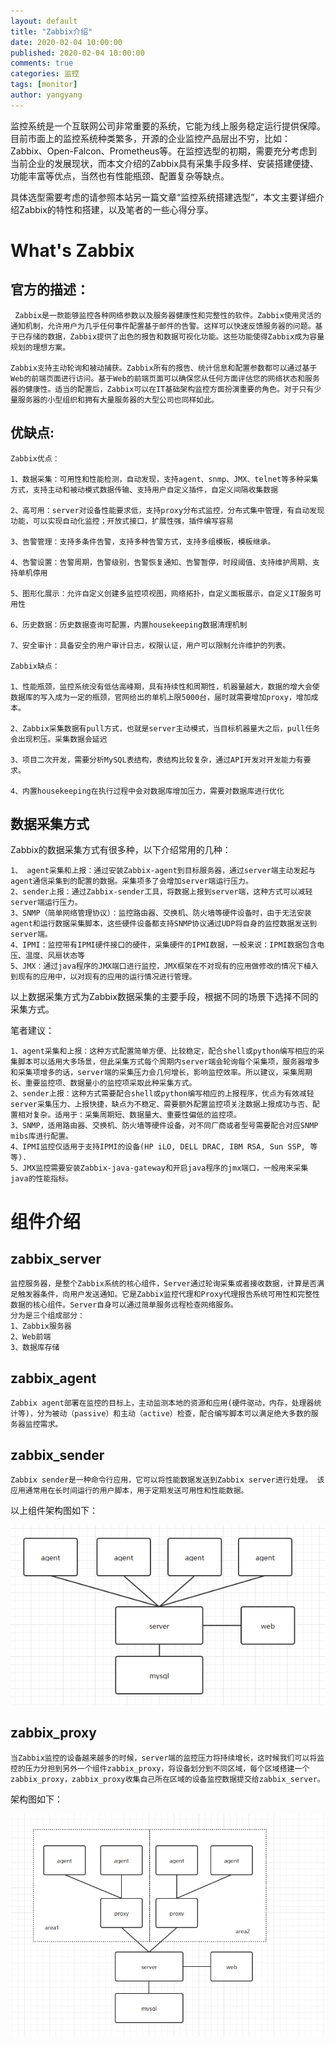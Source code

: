 ```yaml
---
layout: default
title: "Zabbix介绍"
date: 2020-02-04 10:00:00
published: 2020-02-04 10:00:00
comments: true
categories: 监控
tags: [monitor]
author: yangyang
---
```


<p>
监控系统是一个互联网公司非常重要的系统，它能为线上服务稳定运行提供保障。目前市面上的监控系统种类繁多，开源的企业监控产品层出不穷，比如：Zabbix、Open-Falcon、Prometheus等。在监控选型的初期，需要充分考虑到当前企业的发展现状，而本文介绍的Zabbix具有采集手段多样、安装搭建便捷、功能丰富等优点，当然也有性能瓶颈、配置复杂等缺点。

具体选型需要考虑的请参照本站另一篇文章“监控系统搭建选型”，本文主要详细介绍Zabbix的特性和搭建，以及笔者的一些心得分享。
</p>


<!--more-->

# What's Zabbix

## 官方的描述：
```
 Zabbix是一款能够监控各种网络参数以及服务器健康性和完整性的软件。Zabbix使用灵活的通知机制，允许用户为几乎任何事件配置基于邮件的告警。这样可以快速反馈服务器的问题。基于已存储的数据，Zabbix提供了出色的报告和数据可视化功能。这些功能使得Zabbix成为容量规划的理想方案。

Zabbix支持主动轮询和被动捕获。Zabbix所有的报告、统计信息和配置参数都可以通过基于Web的前端页面进行访问。基于Web的前端页面可以确保您从任何方面评估您的网络状态和服务器的健康性。适当的配置后，Zabbix可以在IT基础架构监控方面扮演重要的角色。对于只有少量服务器的小型组织和拥有大量服务器的大型公司也同样如此。 
```
## 优缺点:
```
Zabbix优点：

1、数据采集：可用性和性能检测，自动发现，支持agent、snmp、JMX、telnet等多种采集方式，支持主动和被动模式数据传输、支持用户自定义插件，自定义间隔收集数据

2、高可用：server对设备性能要求低，支持proxy分布式监控，分布式集中管理，有自动发现功能，可以实现自动化监控；开放式接口，扩展性强，插件编写容易

3、告警管理：支持多条件告警，支持多种告警方式，支持多组模板，模板继承。

4、告警设置：告警周期，告警级别，告警恢复通知、告警暂停，时段阈值、支持维护周期、支持单机停用

5、图形化展示：允许自定义创建多监控项视图，网络拓扑，自定义面板展示，自定义IT服务可用性

6、历史数据：历史数据查询可配置，内置housekeeping数据清理机制

7、安全审计：具备安全的用户审计日志，权限认证，用户可以限制允许维护的列表。

Zabbix缺点：

1、性能瓶颈，监控系统没有低估高峰期，具有持续性和周期性，机器量越大，数据的增大会使数据库的写入成为一定的瓶颈，官网给出的单机上限5000台，届时就需要增加proxy，增加成本。

2、Zabbix采集数据有pull方式，也就是server主动模式，当目标机器量大之后，pull任务会出现积压。采集数据会延迟

3、项目二次开发，需要分析MySQL表结构，表结构比较复杂，通过API开发对开发能力有要求。

4、内置housekeeping在执行过程中会对数据库增加压力，需要对数据库进行优化
```
## 数据采集方式

Zabbix的数据采集方式有很多种，以下介绍常用的几种：
```
1、 agent采集和上报：通过安装Zabbix-agent到目标服务器，通过server端主动发起与agent通信采集到的配置的数据。采集项多了会增加server端运行压力。
2、sender上报：通过Zabbix-sender工具，将数据上报到server端，这种方式可以减轻server端运行压力。
3、SNMP（简单网络管理协议）：监控路由器、交换机、防火墙等硬件设备时，由于无法安装agent和运行数据采集脚本，这些硬件设备都支持SNMP协议通过UDP将自身的监控数据发送到server端。
4、IPMI：监控带有IPMI硬件接口的硬件，采集硬件的IPMI数据，一般来说：IPMI数据包含电压、温度、风扇状态等
5、JMX：通过java程序的JMX端口进行监控，JMX框架在不对现有的应用做修改的情况下植入到现有的应用中，以对现有的应用的运行情况进行管理。
```
以上数据采集方式为Zabbix数据采集的主要手段，根据不同的场景下选择不同的采集方式。

笔者建议：
```
1、agent采集和上报：这种方式配置简单方便、比较稳定，配合shell或python编写相应的采集脚本可以适用大多场景，但此采集方式每个周期内server端会轮询每个采集项，服务器增多和采集项增多的话，server端的采集压力会几何增长，影响监控效率。所以建议，采集周期长、重要监控项、数据量小的监控项采取此种采集方式。
2、sender上报：这种方式需要配合shell或python编写相应的上报程序，优点为有效减轻server采集压力、上报快捷，缺点为不稳定、需要额外配置监控项关注数据上报成功与否、配置相对复杂。适用于：采集周期短、数据量大、重要性偏低的监控项。
3、SNMP，适用路由器、交换机、防火墙等硬件设备，对不同厂商或者型号需要配合对应SNMP mibs库进行配置。
4、IPMI监控仅适用于支持IPMI的设备(HP iLO, DELL DRAC, IBM RSA, Sun SSP, 等等). 
5、JMX监控需要安装Zabbix-java-gateway和开启java程序的jmx端口，一般用来采集java的性能指标。
```

# 组件介绍

## zabbix_server

```
监控服务器，是整个Zabbix系统的核心组件，Server通过轮询采集或者接收数据，计算是否满足触发器条件，向用户发送通知。它是Zabbix监控代理和Proxy代理报告系统可用性和完整性数据的核心组件。Server自身可以通过简单服务远程检查网络服务。 
分为是三个组成部分：
1、Zabbix服务器
2、Web前端
3、数据库存储
```

## zabbix_agent

```
Zabbix agent部署在监控的目标上，主动监测本地的资源和应用(硬件驱动，内存，处理器统计等)，分为被动（passive）和主动（active）检查，配合编写脚本可以满足绝大多数的服务器监控需求。
```

## zabbix_sender
```
Zabbix sender是一种命令行应用，它可以将性能数据发送到Zabbix server进行处理。 该应用通常用在长时间运行的用户脚本，用于定期发送可用性和性能数据。 
```

以上组件架构图如下：

<img src="/assets/images/posts/zabbix/zabbix-server-agent.png"/>

## zabbix_proxy
```
当Zabbix监控的设备越来越多的时候，server端的监控压力将持续增长，这时候我们可以将监控的压力分担到另外一个组件zabbix_proxy，将设备划分到不同区域，每个区域搭建一个zabbix_proxy，zabbix_proxy收集自己所在区域的设备监控数据提交给zabbix_server。
```

架构图如下：

<img src="/assets/images/posts/zabbix/zabbix-proxy-agent.png"/>

